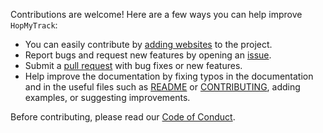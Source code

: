 Contributions are welcome! Here are a few ways you can help improve `HopMyTrack`:

- You can easily contribute by [adding websites](/docs/contributing/addwebsite) to the project.
- Report bugs and request new features by opening an [issue](https://github.com/gastonchenet/hopmytrack/issues).
- Submit a [pull request](https://github.com/gastonchenet/hopmytrack/pulls) with bug fixes or new features.
- Help improve the documentation by fixing typos in the documentation and in the useful files such as [README](https://github.com/gastonchenet/hopmytrack#readme) or [CONTRIBUTING](https://github.com/gastonchenet/hopmytrack/blob/main/CONTRIBUTING.md), adding examples, or suggesting improvements.

Before contributing, please read our [Code of Conduct](https://github.com/gastonchenet/hopmytrack/blob/main/CODE_OF_CONDUCT.md).
